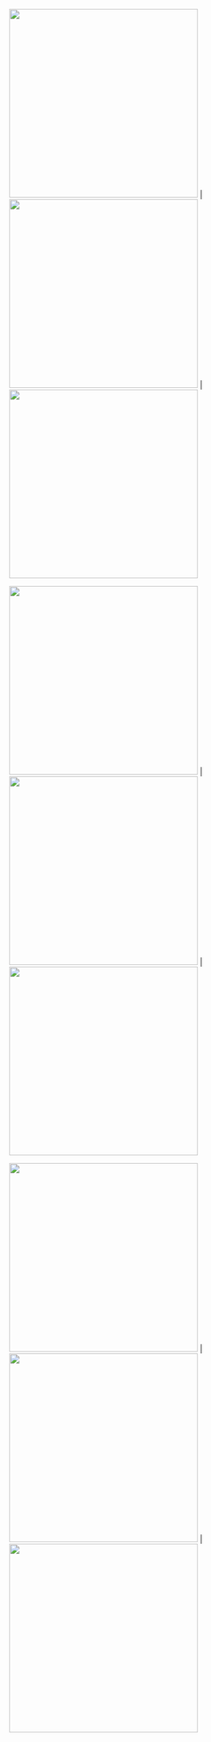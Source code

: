<img src="layout/1.%20login.jpg" width="340"> | <img src="layout/2.%20sign-up-1.jpg" width="340"> | <img src="layout/2.%20sign-up-2.jpg" width="340"> 

<img src="layout/2.%20sign-up-3.jpg" width="340"> | <img src="layout/2.%20sign-up-4.jpg" width="340"> | <img src="layout/3.%20forgot-password-1.jpg" width="340">

<img src="layout/3.%20forgot-password-2.jpg" width="340"> | <img src="layout/3.%20forgot-password-3.jpg" width="340"> | <img src="layout/4.%20home-page-1.jpg" width="340">
